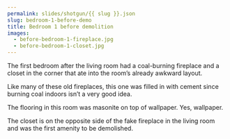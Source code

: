 ```yaml
---
permalink: slides/shotgun/{{ slug }}.json
slug: bedroom-1-before-demo
title: Bedroom 1 before demolition
images:
  - before-bedroom-1-fireplace.jpg
  - before-bedroom-1-closet.jpg
---
```

The first bedroom after the living room had a coal-burning fireplace and a closet in the corner that ate into the room’s already awkward layout.

Like many of these old fireplaces, this one was filled in with cement since burning coal indoors isn’t a very good idea. 

The flooring in this room was masonite on top of wallpaper. Yes, wallpaper.

The closet is on the opposite side of the fake fireplace in the living room and was the first amenity to be demolished.